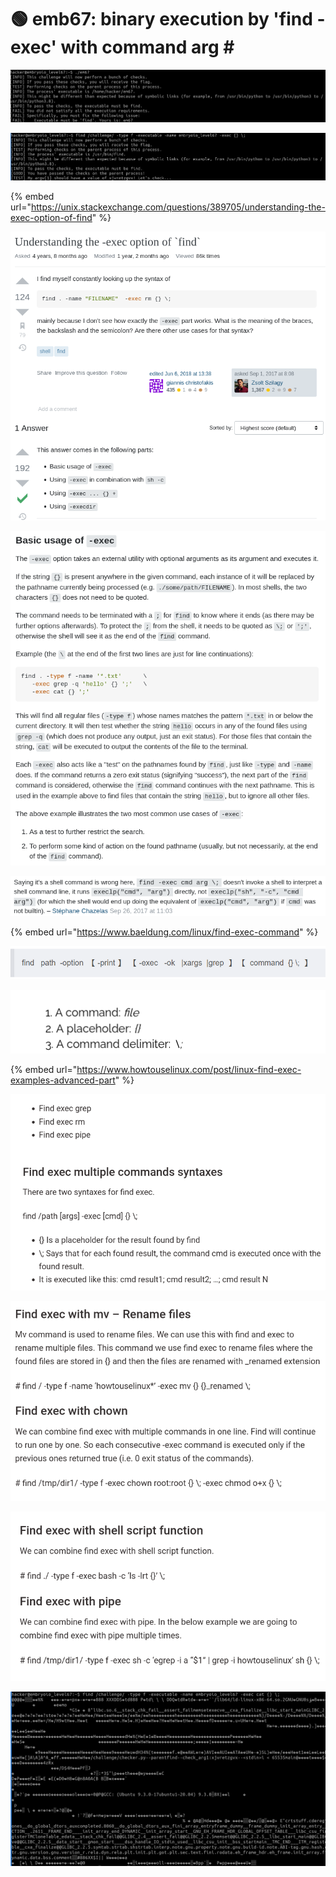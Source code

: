 # 🟢 emb67: binary execution by 'find -exec' with command arg \#

![Run a test binary shows that I need to execute 'find'](<../../.gitbook/assets/image (179) (1).png>)

![Meaning I should give an argument to find process.](<../../.gitbook/assets/image (136).png>)

{% embed url="https://unix.stackexchange.com/questions/389705/understanding-the-exec-option-of-find" %}

![](<../../.gitbook/assets/image (59) (1) (1).png>)

![](<../../.gitbook/assets/image (37).png>)

![](<../../.gitbook/assets/image (215) (1) (1).png>)

{% embed url="https://www.baeldung.com/linux/find-exec-command" %}

![](<../../.gitbook/assets/image (112).png>)



![](<../../.gitbook/assets/image (76) (1).png>)

{% embed url="https://www.howtouselinux.com/post/linux-find-exec-examples-advanced-part" %}

![find part and -exec part are divided.](<../../.gitbook/assets/image (22).png>)

![](<../../.gitbook/assets/image (189).png>)

![](<../../.gitbook/assets/image (185) (1).png>)



![it means found file is being executed with the provided process after -exec](<../../.gitbook/assets/image (38).png>)

